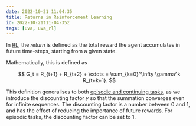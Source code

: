 ```yaml
---
date: 2022-10-21 11:04:35
title: Returns in Reinforcement Learning
id: 2022-10-21t11-04-35z
tags: [uva, uva_rl]
---
```


In [RL](./2022-10-20t15-15-55z.md), the _return_ is defined as the total reward
the agent accumulates in future time-steps, starting from a given state.

Mathematically, this is defined as

$$
G_t = R_{t+1} + R_{t+2} + \cdots = \sum_{k=0}^\infty \gamma^k R_{t+k+1}.
$$

This definition generalises to both
[episodic and continuing tasks](./2022-10-21t11-26-04z.md), as we introduce the
discounting factor $\gamma$ so that the summation converges even for infinite
sequences. The discounting factor is a number between 0 and 1, and has the
effect of reducing the importance of future rewards. For episodic tasks, the
discounting factor can be set to 1.
